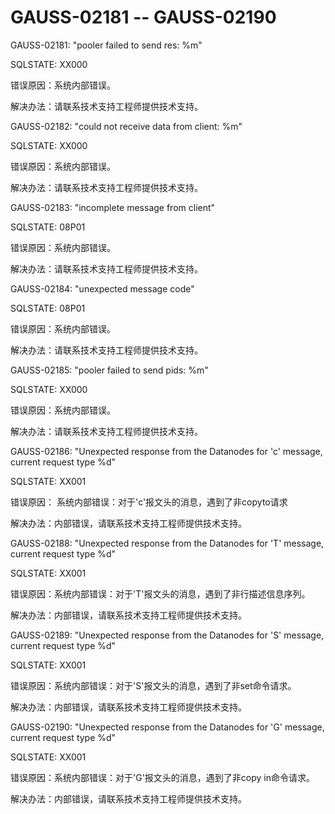 # GAUSS-02181 -- GAUSS-02190<a name="ZH-CN_TOPIC_0302073412"></a>

GAUSS-02181: "pooler failed to send res: %m"

SQLSTATE: XX000

错误原因：系统内部错误。

解决办法：请联系技术支持工程师提供技术支持。

GAUSS-02182: "could not receive data from client: %m"

SQLSTATE: XX000

错误原因：系统内部错误。

解决办法：请联系技术支持工程师提供技术支持。

GAUSS-02183: "incomplete message from client"

SQLSTATE: 08P01

错误原因：系统内部错误。

解决办法：请联系技术支持工程师提供技术支持。

GAUSS-02184: "unexpected message code"

SQLSTATE: 08P01

错误原因：系统内部错误。

解决办法：请联系技术支持工程师提供技术支持。

GAUSS-02185: "pooler failed to send pids: %m"

SQLSTATE: XX000

错误原因：系统内部错误。

解决办法：请联系技术支持工程师提供技术支持。

GAUSS-02186: "Unexpected response from the Datanodes for 'c' message, current request type %d"

SQLSTATE: XX001

错误原因： 系统内部错误：对于'c'报文头的消息，遇到了非copyto请求

解决办法：内部错误，请联系技术支持工程师提供技术支持。

GAUSS-02188: "Unexpected response from the Datanodes for 'T' message, current request type %d"

SQLSTATE: XX001

错误原因：系统内部错误：对于'T'报文头的消息，遇到了非行描述信息序列。

解决办法：内部错误，请联系技术支持工程师提供技术支持。

GAUSS-02189: "Unexpected response from the Datanodes for 'S' message, current request type %d"

SQLSTATE: XX001

错误原因：系统内部错误：对于'S'报文头的消息，遇到了非set命令请求。

解决办法：内部错误，请联系技术支持工程师提供技术支持。

GAUSS-02190: "Unexpected response from the Datanodes for 'G' message, current request type %d"

SQLSTATE: XX001

错误原因：系统内部错误：对于'G'报文头的消息，遇到了非copy in命令请求。

解决办法：内部错误，请联系技术支持工程师提供技术支持。

